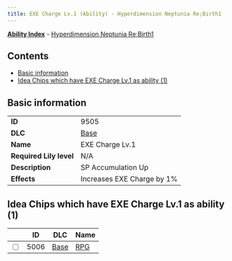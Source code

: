 ```yaml
---
title: EXE Charge Lv.1 (Ability) - Hyperdimension Neptunia Re;Birth1
---
```


[**Ability Index**](/neptunia/rb1/ability/index.html) - [Hyperdimension Neptunia Re;Birth1](/neptunia/rb1)

## Contents

- [Basic information](#basic-information)
- [Idea Chips which have EXE Charge Lv.1 as ability (1)](#idea-chips-which-have-exe-charge-lv1-as-ability-1)

## Basic information

|   |   |
| -- | -- |
| **ID** | 9505
**DLC** | [Base](/neptunia/rb1/dlc/1-base.html)
**Name** | EXE Charge Lv.1
**Required Lily level** | N/A
**Description** | SP Accumulation Up
**Effects** | Increases EXE Charge by 1% |


## Idea Chips which have EXE Charge Lv.1 as ability (1)

|    | ID | DLC | Name |
| -- | -- | --- | ---- |
| <input type="checkbox" id="rb1-item-1-5006" class="trackbox" /> | 5006 | [Base](/neptunia/rb1/dlc/1-base.html) | [RPG](/neptunia/rb1/item/1-5006-rpg.html) |

